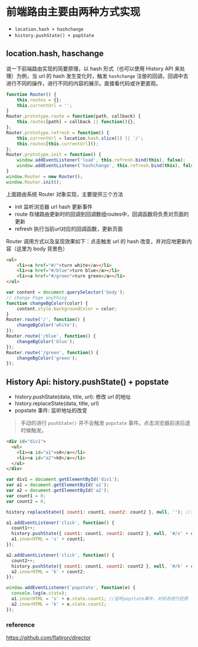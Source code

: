 # 前端路由主要由两种方式实现

* `location.hash + hashchange`
* `history.pushState() + popState`

## location.hash, haschange

说一下前端路由实现的简要原理，以 hash 形式（也可以使用 History API 来处理）为例，当 url 的 hash 发生变化时，触发 `hashchange` 注册的回调，回调中去进行不同的操作，进行不同的内容的展示。直接看代码或许更直观。

```javascript
function Router() {
    this.routes = {};
    this.currentUrl = '';
}
Router.prototype.route = function(path, callback) {
    this.routes[path] = callback || function(){};
};
Router.prototype.refresh = function() {
    this.currentUrl = location.hash.slice(1) || '/';
    this.routes[this.currentUrl]();
};
Router.prototype.init = function() {
    window.addEventListener('load', this.refresh.bind(this), false);
    window.addEventListener('hashchange', this.refresh.bind(this), false);
}
window.Router = new Router();
window.Router.init();
```

上面路由系统 Router 对象实现，主要提供三个方法

* init 监听浏览器 url hash 更新事件
* route 存储路由更新时的回调到回调数组routes中，回调函数将负责对页面的更新
* refresh 执行当前url对应的回调函数，更新页面

Router 调用方式以及呈现效果如下：点击触发 url 的 hash 改变，并对应地更新内容（这里为 body 背景色）

```html
<ul>
    <li><a href="#/">turn white</a></li>
    <li><a href="#/blue">turn blue</a></li>
    <li><a href="#/green">turn green</a></li>
</ul>
```

```javascript
var content = document.querySelector('body');
// change Page anything
function changeBgColor(color) {
    content.style.backgroundColor = color;
}
Router.route('/', function() {
    changeBgColor('white');
});
Router.route('/blue', function() {
    changeBgColor('blue');
});
Router.route('/green', function() {
    changeBgColor('green');
});
```

## History Api: history.pushState() + popstate

* history.pushState(data, title, url): 修改 url 的地址
* history.replaceState(data, title, url)
* popstate 事件: 监听地址的改变

> 手动的进行 `pushState()` 并不会触发 `popstate` 事件。点击浏览器前进后退时候触发。

```html
<div id="div1">
  <ul>
    <li><a id="a1">s0</a></li>
    <li><a id="a2">k0</a></li>
  </ul>
</div>
```

```javascript
var div1 = document.getElementById('div1');
var a1 = document.getElementById('a1');
var a2 = document.getElementById('a2');
var count1 = 0;
var count2 = 0;

history.replaceState({ count1: count1, count2: count2 }, null, ''); //最开始的状态，采用replace直接替换

a1.addEventListener('click', function() {
  count1++;
  history.pushState({ count1: count1, count2: count2 }, null, '#/s' + count1); //之后的状态，需要进行保存
  a1.innerHTML = 's' + count1;
});

a2.addEventListener('click', function() {
  count2++;
  history.pushState({ count1: count1, count2: count2 }, null, '#/k' + count2); //之后的状态，需要进行保存
  a2.innerHTML = 'k' + count2;
});

window.addEventListener('popstate', function(e) {
  console.log(e.state);
  a1.innerHTML = 's' + e.state.count1; //监听popstate事件，对状态进行还原
  a2.innerHTML = 'k' + e.state.count2;
});
```

### reference

<https://github.com/flatiron/director>